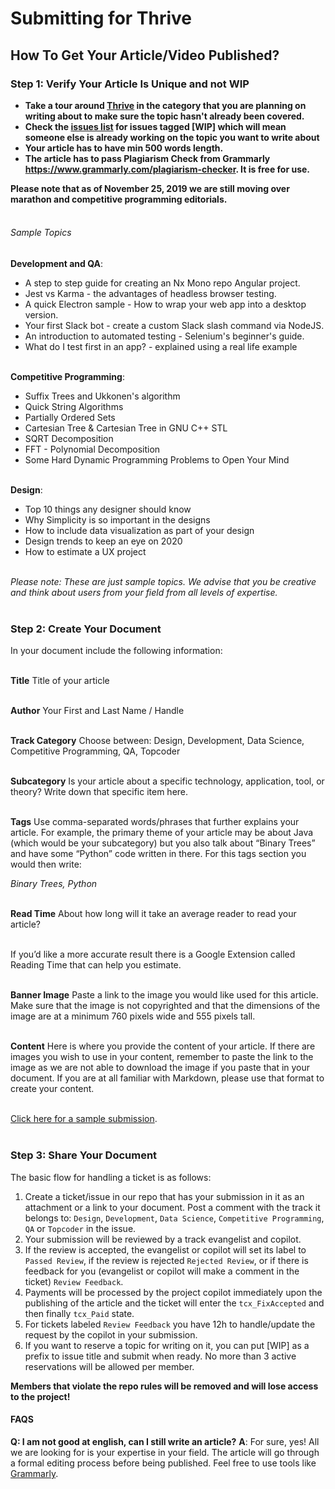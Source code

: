# Submitting for Thrive

## How To Get Your Article/Video Published?

### Step 1: Verify Your Article Is Unique and not WIP
- __Take a tour around [Thrive](topcoder.com/thrive) in the category that you are planning on writing about to make sure the topic hasn't already been covered.__
- __Check the [issues list](https://github.com/topcoder-platform/thrive-submit/issues) for issues tagged [WIP] which will mean someone else is already working on the topic you want to write about__
- __Your article has to have min 500 words length.__
- __The article has to pass Plagiarism Check from Grammarly https://www.grammarly.com/plagiarism-checker. It is free for use.__

__Please note that as of November 25, 2019 we are still moving over marathon and competitive programming editorials.__ <br/><br/>

###### Sample Topics
__Development and QA__:
- A step to step guide for creating an Nx Mono repo Angular project.
- Jest vs Karma - the advantages of headless browser testing.
- A quick Electron sample - How to wrap your web app into a desktop version.
- Your first Slack bot - create a custom Slack slash command via NodeJS.
- An introduction to automated testing - Selenium's beginner's guide.
- What do I test first in an app? - explained using a real life example <br/><br/>

__Competitive Programming__:
- Suffix Trees and Ukkonen's algorithm
- Quick String Algorithms
- Partially Ordered Sets
- Cartesian Tree & Cartesian Tree in GNU C++ STL
- SQRT Decomposition 
- FFT - Polynomial Decomposition
- Some Hard Dynamic Programming Problems to Open Your Mind <br/><br/>


__Design__: 
- Top 10 things any designer should know
- Why Simplicity is so important in the designs
- How to include data visualization as part of your design
- Design trends to keep an eye on 2020
- How to estimate a UX project <br/><br/>

<em>Please note: These are just sample topics. We advise that you be creative and think about users from your field from all levels of expertise.</em> <br/><br/>

### Step 2: Create Your Document
In your document include the following information:<br/><br/>

__Title__
Title of your article <br/><br/>

__Author__
Your First and Last Name / Handle <br/><br/>

__Track Category__
Choose between: Design, Development, Data Science, Competitive Programming, QA, Topcoder <br/><br/>

__Subcategory__
Is your article about a specific technology, application, tool, or theory?  Write down that specific item here. <br/><br/>

__Tags__
Use comma-separated words/phrases that further explains your article.  For example, the primary theme of your article may be about Java (which would be your subcategory) but you also talk about “Binary Trees” and have some “Python” code written in there.  For this tags section you would then write:

_Binary Trees, Python_ <br/><br/>

__Read Time__
About how long will it take an average reader to read your article?  <br/><br/>

If you’d like a more accurate result there is a Google Extension called Reading Time that can help you estimate. <br/><br/>

__Banner Image__
Paste a link to the image you would like used for this article.  Make sure that the image is not copyrighted and that the dimensions of the image are at a minimum 760 pixels wide and 555 pixels tall. <br/><br/>

__Content__
Here is where you provide the content of your article.  If there are images you wish to use in your content, remember to paste the link to the image as we are not able to download the image if you paste that in your document.  If you are at all familiar with Markdown, please use that format to create your content. <br/><br/>


[Click here for a sample submission](https://topcodr.co/33kgO9E). <br/><br/>

### Step 3: Share Your Document
The basic flow for handling a ticket is as follows:
1. Create a ticket/issue in our repo that has your submission in it as an attachment or a link to your document. Post a comment with the track it belongs to: `Design`, `Development`, `Data Science`, `Competitive Programming`, `QA` or `Topcoder` in the issue.
2. Your submission will be reviewed by a track evangelist and copilot.
3. If the review is accepted, the evangelist or copilot will set its label to `Passed Review`, if the review is rejected `Rejected Review`, or if there is feedback for you (evangelist or copilot will make a comment in the ticket) `Review Feedback`.
4. Payments will be processed by the project copilot immediately upon the publishing of the article and the ticket will enter the `tcx_FixAccepted` and then finally `tcx_Paid` state.
5. For tickets labeled `Review Feedback` you have 12h to handle/update the request by the copilot in your submission.
6. If you want to reserve a topic for writing on it, you can put [WIP] as a prefix to issue title and submit when ready. No more than 3 active reservations will be allowed per member.

**Members that violate the repo rules will be removed and will lose access to the project!**

#### FAQS

__Q: I am not good at english, can I still write an article?__
__A__: For sure, yes! All we are looking for is your expertise in your field. The article will go through a formal editing process before being published. Feel free to use tools like [Grammarly](https://www.grammarly.com/). <br/><br/>
